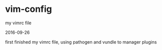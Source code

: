 # vim-config
my vimrc file

2016-09-26

first finished my vimrc file, using pathogen and vundle to manager plugins
